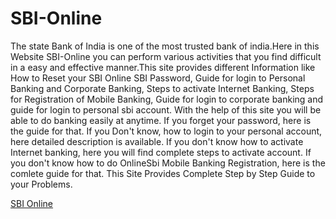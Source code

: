 # SBI-Online

The state Bank of India is one of  the most trusted bank of india.Here in this Website SBI-Online you can perform various activities that you find difficult in a easy and effective manner.This site provides
different Information like How to Reset your SBI Online SBI Password, Guide for login to Personal Banking and Corporate Banking, Steps to 
activate Internet Banking, Steps for Registration of Mobile Banking, Guide for login to corporate banking and guide for login to personal 
sbi account. With the help of this site you will be able to do banking easily at anytime. If you forget your password, here is the guide for that.
If you Don't know, how to login to your personal account, here detailed description is available. If you don't know how to activate Internet banking, 
here you will find complete steps to activate account. If you don't know how to do OnlineSbi Mobile Banking Registration, here is the comlete
guide for that. This Site Provides Complete Step by Step Guide to your Problems.

<a href="https://sbionline.help/">SBI Online</a>
